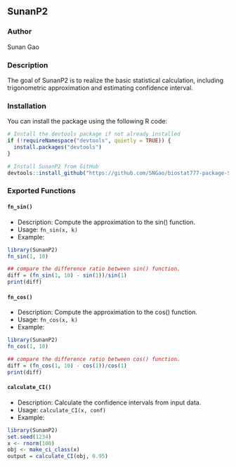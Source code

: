 
## SunanP2

<!-- badges: start -->
<!-- badges: end -->

### Author
Sunan Gao

### Description
The goal of SunanP2 is to realize the basic statistical calculation, including trigonometric approximation and estimating confidence interval.

### Installation
You can install the package using the following R code:
``` r
# Install the devtools package if not already installed
if (!requireNamespace("devtools", quietly = TRUE)) {
  install.packages("devtools")
}

# Install SunanP2 from GitHub
devtools::install_github("https://github.com/SNGao/biostat777-package-SunanP2")
```

### Exported Functions

#### `fn_sin()`
- Description: Compute the approximation to the sin() function.
- Usage: `fn_sin(x, k)`
- Example:
``` r
library(SunanP2)
fn_sin(1, 10)

## compare the difference ratio between sin() function.
diff = (fn_sin(1, 10) - sin(1))/sin(1)
print(diff)
```

#### `fn_cos()`
- Description: Compute the approximation to the cos() function.
- Usage: `fn_cos(x, k)`
- Example:
``` r
library(SunanP2)
fn_cos(1, 10)

## compare the difference ratio between cos() function.
diff = (fn_cos(1, 10) - cos(1))/cos(1)
print(diff)
```

#### `calculate_CI()`
- Description: Calculate the confidence intervals from input data.
- Usage: `calculate_CI(x, conf)`
- Example:
``` r
library(SunanP2)
set.seed(1234)
x <- rnorm(100)
obj <- make_ci_class(x)
output = calculate_CI(obj, 0.95)
```
